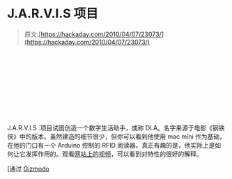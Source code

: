 # J.A.R.V.I.S 项目

> 原文:[https://hackaday.com/2010/04/07/23073/](https://hackaday.com/2010/04/07/23073/)

<object id="myExperience" class="BrightcoveExperience"><param name="bgcolor" value=""> <param name="width" value="470"> <param name="height" value="325"> <param name="playerID" value="16977198001"> <param name="@videoPlayer" value="76029544001"> <param name="playerKey" value=""> <param name="isVid" value="1"> <param name="isUI" value="1"> <param name="dynamicStreaming" value="true"> <param name="autoStart" value="false"> <param name="secureConnections" value="true"> <param name="secureHTMLConnections" value="true"></object> 

J.A.R.V.I.S .项目试图创造一个数字生活助手，或称 DLA。名字来源于电影《钢铁侠》中的版本。虽然建造的细节很少，但你可以看到他使用 mac mini 作为基础，在他的门口有一个 Arduino 控制的 RFID 阅读器。真正有趣的是，他实际上是如何让它发挥作用的。观看[网站上的视频](http://projectjarvis.com/post/501013226/looks-like-my-chin-made-it-to-the-homepage-of)，可以看到对特性的很好的解释。

[通过 [Gizmodo](http://gizmodo.com/5511176/iron-man-wannabe-builds-his-own-jarvis-for-69198)